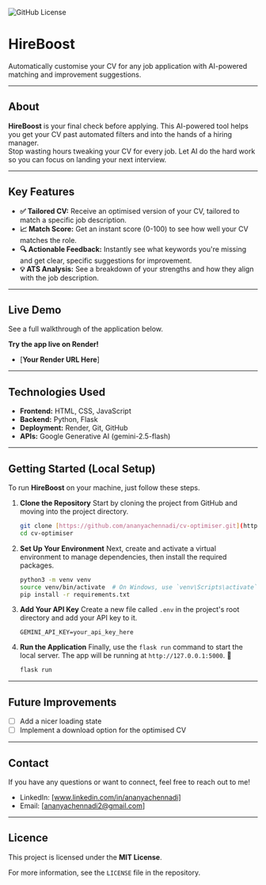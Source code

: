 ![GitHub License](https://img.shields.io/github/license/ananyachennadi/cv-optimiser?refresh=1)
# HireBoost
Automatically customise your CV for any job application with AI-powered matching and improvement suggestions.

---

## About

**HireBoost** is your final check before applying. This AI-powered tool helps you get your CV past automated filters and into the hands of a hiring manager.  
Stop wasting hours tweaking your CV for every job. Let AI do the hard work so you can focus on landing your next interview.

***

## Key Features

* **✅ Tailored CV:** Receive an optimised version of your CV, tailored to match a specific job description.
* **📈 Match Score:** Get an instant score (0-100) to see how well your CV matches the role.
* **🔍 Actionable Feedback:** Instantly see what keywords you're missing and get clear, specific suggestions for improvement.
* **💡 ATS Analysis:** See a breakdown of your strengths and how they align with the job description.

***

## Live Demo

See a full walkthrough of the application below.


**Try the app live on Render!**
* [**Your Render URL Here**]

--- 

## Technologies Used

* **Frontend:** HTML, CSS, JavaScript
* **Backend:** Python, Flask
* **Deployment:** Render, Git, GitHub
* **APIs:** Google Generative AI (gemini-2.5-flash)

---

## Getting Started (Local Setup)

To run **HireBoost** on your machine, just follow these steps.

1.  **Clone the Repository**
    Start by cloning the project from GitHub and moving into the project directory.

    ```bash
    git clone [https://github.com/ananyachennadi/cv-optimiser.git](https://github.com/ananyachennadi/cv-optimiser.git)
    cd cv-optimiser
    ```

2.  **Set Up Your Environment**
    Next, create and activate a virtual environment to manage dependencies, then install the required packages.

    ```bash
    python3 -m venv venv
    source venv/bin/activate  # On Windows, use `venv\Scripts\activate`
    pip install -r requirements.txt
    ```

3.  **Add Your API Key**
    Create a new file called `.env` in the project's root directory and add your API key to it.

    ```
    GEMINI_API_KEY=your_api_key_here
    ```

4.  **Run the Application**
    Finally, use the `flask run` command to start the local server. The app will be running at `http://127.0.0.1:5000`. 🚀

    ```bash
    flask run
    ```

---
## Future Improvements
- [ ] Add a nicer loading state
- [ ] Implement a download option for the optimised CV

---
## Contact
If you have any questions or want to connect, feel free to reach out to me!
- LinkedIn: [www.linkedin.com/in/ananyachennadi]
- Email: [ananyachennadi2@gmail.com]

---
## Licence

This project is licensed under the **MIT License**.

For more information, see the `LICENSE` file in the repository.
